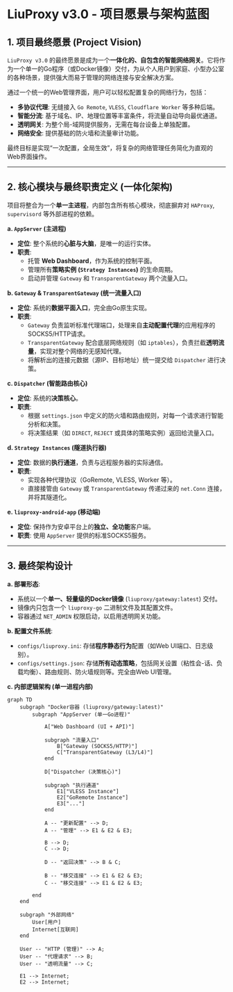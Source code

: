 # LiuProxy v3.0 - 项目愿景与架构蓝图

## 1. 项目最终愿景 (Project Vision)

`LiuProxy v3.0` 的最终愿景是成为一个**一体化的、自包含的智能网络网关**。它将作为一个单一的Go程序（或Docker镜像）交付，为从个人用户到家庭、小型办公室的各种场景，提供强大而易于管理的网络连接与安全解决方案。

通过一个统一的Web管理界面，用户可以轻松配置复杂的网络行为，包括：
*   **多协议代理**: 无缝接入 `Go Remote`, `VLESS`, `Cloudflare Worker` 等多种后端。
*   **智能分流**: 基于域名、IP、地理位置等丰富条件，将流量自动导向最优通道。
*   **透明网关**: 为整个局-域网提供服务，无需在每台设备上单独配置。
*   **网络安全**: 提供基础的防火墙和流量审计功能。

最终目标是实现“一次配置，全局生效”，将复杂的网络管理任务简化为直观的Web界面操作。

---

## 2. 核心模块与最终职责定义 (一体化架构)

项目将整合为一个**单一主进程**，内部包含所有核心模块，彻底摒弃对 `HAProxy`, `supervisord` 等外部进程的依赖。

**a. `AppServer` (主进程)**
*   **定位**: 整个系统的**心脏与大脑**，是唯一的运行实体。
*   **职责**:
    *   托管 **Web Dashboard**，作为系统的控制平面。
    *   管理所有**策略实例 (`Strategy Instances`)** 的生命周期。
    *   启动并管理 `Gateway` 和 `TransparentGateway` 两个流量入口。

**b. `Gateway` & `TransparentGateway` (统一流量入口)**
*   **定位**: 系统的**数据平面入口**，完全由Go原生实现。
*   **职责**:
    *   `Gateway` 负责监听标准代理端口，处理来自**主动配置代理**的应用程序的SOCKS5/HTTP请求。
    *   `TransparentGateway` 配合底层网络规则（如 `iptables`），负责拦截**透明流量**，实现对整个网络的无感知代理。
    *   将解析出的连接元数据（源IP、目标地址）统一提交给 `Dispatcher` 进行决策。

**c. `Dispatcher` (智能路由核心)**
*   **定位**: 系统的**决策核心**。
*   **职责**:
    *   根据 `settings.json` 中定义的防火墙和路由规则，对每一个请求进行智能分析和决策。
    *   将决策结果（如 `DIRECT`, `REJECT` 或具体的策略实例）返回给流量入口。

**d. `Strategy Instances` (隧道执行器)**
*   **定位**: 数据的**执行通道**，负责与远程服务器的实际通信。
*   **职责**:
    *   实现各种代理协议（GoRemote, VLESS, Worker 等）。
    *   直接接管由 `Gateway` 或 `TransparentGateway` 传递过来的 `net.Conn` 连接，并将其隧道化。

**e. `liuproxy-android-app` (移动端)**
*   **定位**: 保持作为安卓平台上的**独立、全功能**客户端。
*   **职责**: 使用 `AppServer` 提供的标准SOCKS5服务。

---

## 3. 最终架构设计

**a. 部署形态**:
*   系统以一个**单一、轻量级的Docker镜像** (`liuproxy/gateway:latest`) 交付。
*   镜像内只包含一个 `liuproxy-go` 二进制文件及其配置文件。
*   容器通过 `NET_ADMIN` 权限启动，以启用透明网关功能。

**b. 配置文件系统**:
*   `configs/liuproxy.ini`: 存储**程序静态行为**配置（如Web UI端口、日志级别）。
*   `configs/settings.json`: 存储**所有动态策略**，包括网关设置（粘性会-话、负载均衡）、路由规则、防火墙规则等。完全由Web UI管理。

**c. 内部逻辑架构 (单一进程内部)**
```mermaid
graph TD
    subgraph "Docker容器 (liuproxy/gateway:latest)"
        subgraph "AppServer (单一Go进程)"
            
            A["Web Dashboard (UI + API)"]

            subgraph "流量入口"
                B["Gateway (SOCKS5/HTTP)"]
                C["TransparentGateway (L3/L4)"]
            end

            D["Dispatcher (决策核心)"]
            
            subgraph "执行通道"
                E1["VLESS Instance"]
                E2["GoRemote Instance"]
                E3["..."]
            end

            A -- "更新配置" --> D;
            A -- "管理" --> E1 & E2 & E3;
            
            B --> D;
            C --> D;

            D -- "返回决策" --> B & C;
            
            B -- "移交连接" --> E1 & E2 & E3;
            C -- "移交连接" --> E1 & E2 & E3;

        end
    end
    
    subgraph "外部网络"
        User[用户]
        Internet[互联网]
    end

    User -- "HTTP (管理)" --> A;
    User -- "代理请求" --> B;
    User -- "透明流量" --> C;

    E1 --> Internet;
    E2 --> Internet;
```